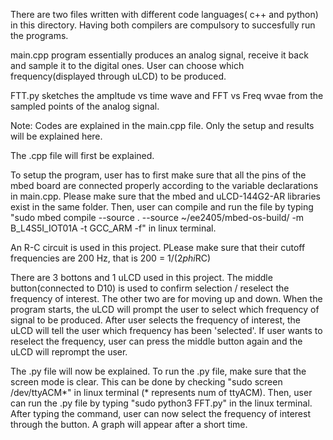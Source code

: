 There are two files written with different code languages( c++ and python) in this directory. Having both compilers are compulsory to succesfully run the programs.

main.cpp program essentially produces an analog signal, receive it back and sample it to the digital ones. User can choose which frequency(displayed through uLCD) to be produced. 

FTT.py sketches the ampltude vs time wave and FFT vs Freq wvae from the sampled points of the analog signal.

Note: Codes are explained in the main.cpp file. Only the setup and results will be explained here.

The .cpp file will first be explained.

To setup the program, user has to first make sure that all the pins of the mbed
board are connected properly according to the variable declarations in main.cpp. 
Please make sure that the mbed and uLCD-144G2-AR libraries exist in the same folder.
Then, user can compile and run the file by typing 
"sudo mbed compile --source . --source ~/ee2405/mbed-os-build/ -m B_L4S5I_IOT01A -t GCC_ARM -f"
in linux terminal.

An R-C circuit is used in this project. PLease make sure that their cutoff frequencies are 200 Hz, that is 200 = 1/(2*phi*RC)

There are 3 bottons and 1 uLCD used in this project. 
The middle button(connected to D10) is used to confirm selection / reselect the frequency of interest. The other two are for moving up and down.
When the program starts, the uLCD will prompt the user to select which frequency of signal to be produced. After user selects the frequency of interest, the uLCD will tell the user which frequency has been 'selected'.
If user wants to reselect the frequency, user can press the middle button again and the uLCD will reprompt the user.

The .py file will now be explained.
To run the .py file, make sure that the screen mode is clear. This can be done by checking "sudo screen /dev/ttyACM*" in linux terminal (* represents num of ttyACM). Then, user can run the .py file by typing "sudo python3 FFT.py" in the linux terminal.
After typing the command, user can now select the frequency of interest through the button.
A graph will appear after a short time.
